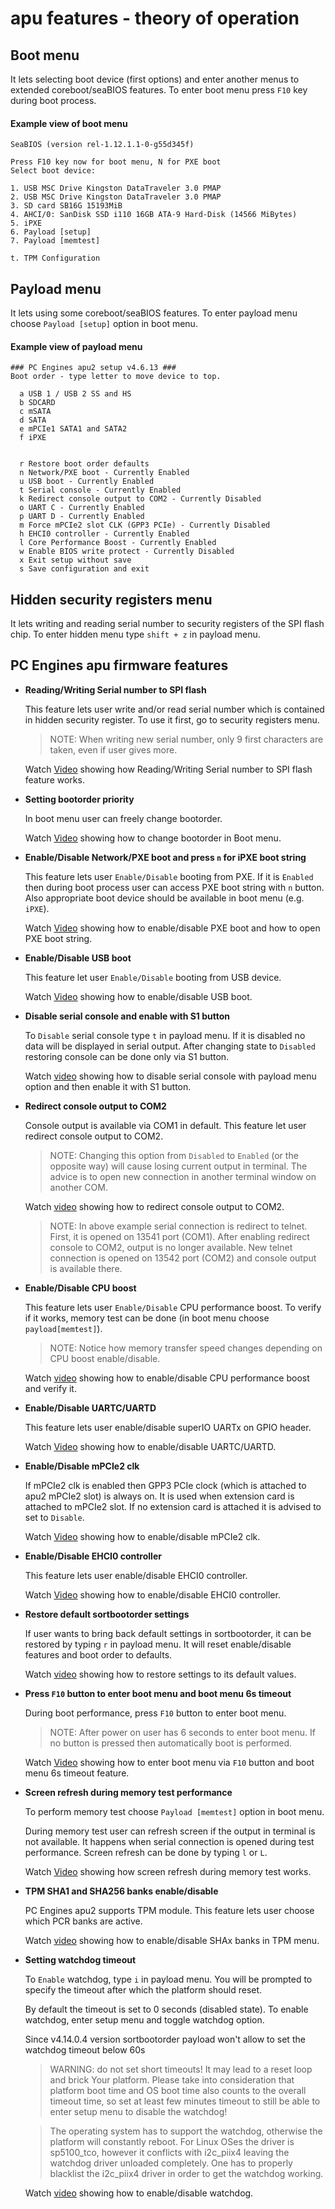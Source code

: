 # apu features - theory of operation

## Boot menu

It lets selecting boot device (first options) and enter another menus to
extended coreboot/seaBIOS features. To enter boot menu press `F10` key during
boot process.

#### Example view of boot menu
```
SeaBIOS (version rel-1.12.1.1-0-g55d345f)

Press F10 key now for boot menu, N for PXE boot
Select boot device:

1. USB MSC Drive Kingston DataTraveler 3.0 PMAP
2. USB MSC Drive Kingston DataTraveler 3.0 PMAP
3. SD card SB16G 15193MiB
4. AHCI/0: SanDisk SSD i110 16GB ATA-9 Hard-Disk (14566 MiBytes)
5. iPXE
6. Payload [setup]
7. Payload [memtest]

t. TPM Configuration
```

## Payload menu

It lets using some coreboot/seaBIOS features. To enter payload menu choose
`Payload [setup]` option in boot menu.

#### Example view of payload menu
```
### PC Engines apu2 setup v4.6.13 ###
Boot order - type letter to move device to top.

  a USB 1 / USB 2 SS and HS
  b SDCARD
  c mSATA
  d SATA
  e mPCIe1 SATA1 and SATA2
  f iPXE


  r Restore boot order defaults
  n Network/PXE boot - Currently Enabled
  u USB boot - Currently Enabled
  t Serial console - Currently Enabled
  k Redirect console output to COM2 - Currently Disabled
  o UART C - Currently Enabled
  p UART D - Currently Enabled
  m Force mPCIe2 slot CLK (GPP3 PCIe) - Currently Disabled
  h EHCI0 controller - Currently Enabled
  l Core Performance Boost - Currently Enabled
  w Enable BIOS write protect - Currently Disabled
  x Exit setup without save
  s Save configuration and exit
```

## Hidden security registers menu

It lets writing and reading serial number to security registers of the SPI flash
chip. To enter hidden menu type `shift + z` in payload menu.

## PC Engines apu firmware features

- **Reading/Writing Serial number to SPI flash**

	This feature lets user write and/or read serial number which is contained in
	hidden security register. To use it first, go to security registers menu.

  >NOTE: When writing new serial number, only 9 first characters are taken, even
  if user gives more.

  Watch [Video](https://asciinema.org/a/241568) showing how Reading/Writing
  Serial number to SPI flash feature works.


- **Setting bootorder priority**

  In boot menu user can freely change bootorder.

  Watch [Video](https://asciinema.org/a/240509) showing how to change bootorder
  in Boot menu.


- **Enable/Disable Network/PXE boot and press `n` for iPXE boot string**

  This feature lets user `Enable/Disable` booting from PXE. If it is `Enabled`
  then during boot process user can access PXE boot string with `n` button. Also
  appropriate boot device should be available in boot menu (e.g. `iPXE`).

  Watch [Video](https://asciinema.org/a/241583) showing how to enable/disable
  PXE boot and how to open PXE boot string.


- **Enable/Disable USB boot**

	This feature let user `Enable/Disable` booting from USB device.

  Watch [Video](https://asciinema.org/a/239796) showing how to enable/disable
  USB boot.


- **Disable serial console and enable with S1 button**

  To `Disable` serial console type `t` in payload menu. If it is disabled no
  data will be displayed in serial output. After changing state to `Disabled`
  restoring console can be done only via S1 button.

  Watch [video](https://asciinema.org/a/240951) showing how to disable serial
  console with payload menu option and then enable it with S1 button.


- **Redirect console output to COM2**

  Console output is available via COM1 in default. This feature let user
  redirect console output to COM2.
  >NOTE: Changing this option from `Disabled` to `Enabled` (or the opposite way)
  will cause losing current output in terminal. The advice is to open new
  connection in another terminal window on another COM.

  Watch [video](https://asciinema.org/a/240926) showing how to redirect console
  output to COM2.
  >NOTE: In above example serial connection is redirect to telnet. First, it is
  opened on 13541 port (COM1). After enabling redirect console to COM2, output
  is no longer available. New telnet connection is opened on 13542 port (COM2)
  and console output is available there.


- **Enable/Disable CPU boost**

  This feature lets user `Enable/Disable` CPU performance boost. To verify if
  it works, memory test can be done (in boot menu choose `payload[memtest]`).

  >NOTE: Notice how memory transfer speed changes depending on CPU boost
  enable/disable.

  Watch [video](https://asciinema.org/a/241571) showing how to enable/disable
  CPU performance boost and verify it.


- **Enable/Disable UARTC/UARTD**

	This feature lets user enable/disable superIO UARTx on GPIO header.

	Watch [Video](https://asciinema.org/a/241576) showing how to enable/disable
	UARTC/UARTD.


- **Enable/Disable mPCIe2 clk**

  If mPCIe2 clk is enabled then GPP3 PCIe clock (which is attached to apu2
  mPCIe2 slot) is always on. It is used when extension card is attached to
  mPCIe2 slot. If no extension card is attached it is advised to set to
  `Disable`.

  Watch [Video](https://asciinema.org/a/239813) showing how to enable/disable
  mPCIe2 clk.


- **Enable/Disable EHCI0 controller**

	This feature lets user enable/disable EHCI0 controller.

	Watch [Video](https://asciinema.org/a/244786) showing how to enable/disable
	EHCI0 controller.


- **Restore default sortbootorder settings**

  If user wants to bring back default settings in sortbootorder, it can be
  restored by typing `r` in payload menu. It will reset enable/disable features
  and boot order to defaults.

  Watch [video](https://asciinema.org/a/240935) showing how to restore settings
  to its default values.


- **Press `F10` button to enter boot menu and boot menu 6s timeout**

	During boot performance, press `F10` button to enter boot menu.

  >NOTE: After power on user has 6 seconds to enter boot menu. If no button is
  pressed then automatically boot is performed.

  Watch [Video](https://asciinema.org/a/240500) showing how to enter boot menu
  via `F10` button and boot menu 6s timeout feature.


- **Screen refresh during memory test performance**

  To perform memory test choose `Payload [memtest]` option in boot menu.

  During memory test user can refresh screen if the output in terminal is not
  available. It happens when serial connection is opened during test
  performance. Screen refresh can be done by typing `l` or `L`.

  Watch [Video](https://asciinema.org/a/241564) showing how screen refresh
  during memory test works.

- **TPM SHA1 and SHA256 banks enable/disable**

  PC Engines apu2 supports TPM module. This feature lets user choose which PCR
  banks are active.

  Watch [video](https://asciinema.org/a/244774) showing how to enable/disable
  SHAx banks in TPM menu.

- **Setting watchdog timeout**

  To `Enable` watchdog, type `i` in payload menu. You will be prompted to
  specify the timeout after which the platform should reset.

  By default the timeout is set to 0 seconds (disabled state). To enable
  watchdog, enter setup menu and toggle watchdog option.

  Since v4.14.0.4 version sortbootorder payload won't allow to set the watchdog
  timeout below 60s

  > WARNING: do not set short timeouts! It may lead to a reset loop and brick
  Your platform. Please take into consideration that platform boot time and OS
  boot time also counts to the overall timeout time, so set at least few minutes
  timeout to still be able to enter setup menu to disable the watchdog!

  > The operating system has to support the watchdog, otherwise the platform
  will constantly reboot. For Linux OSes the driver is sp5100_tco, however it
  conflicts with i2c_piix4 leaving the watchdog driver unloaded completely.
  One has to properly blacklist the i2c_piix4 driver in order to get the
  watchdog working.

  Watch [video](https://asciinema.org/a/464131) showing how to enable/disable
  watchdog.
